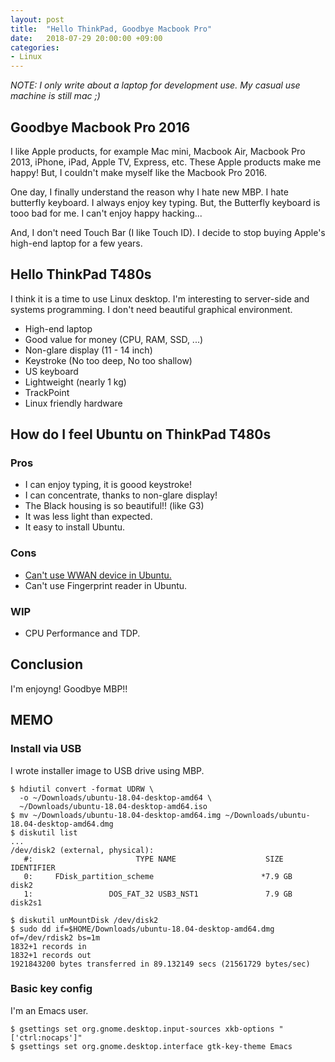 ```yaml
---
layout: post
title:  "Hello ThinkPad, Goodbye Macbook Pro"
date:   2018-07-29 20:00:00 +09:00
categories:
- Linux
---
```



_NOTE: I only write about a laptop for development use. My casual use machine is still mac ;)_


Goodbye Macbook Pro 2016
----

I like Apple products, for example Mac mini, Macbook Air, Macbook Pro 2013, iPhone, iPad, Apple TV, Express, etc. These Apple products make me happy! But, I couldn't make myself like the Macbook Pro 2016.

One day, I finally understand the reason why I hate new MBP. I hate butterfly keyboard. I always enjoy key typing. But, the Butterfly keyboard is tooo bad for me. I can't enjoy happy hacking...

And, I don't need Touch Bar (I like Touch ID). I decide to stop buying Apple's high-end laptop for a few years.


Hello ThinkPad T480s
----

I think it is a time to use Linux desktop. I'm interesting to server-side and systems programming. I don't need beautiful graphical environment.

- High-end laptop
- Good value for money (CPU, RAM, SSD, ...)
- Non-glare display (11 - 14 inch)
- Keystroke (No too deep, No too shallow)
- US keyboard
- Lightweight (nearly 1 kg)
- TrackPoint
- Linux friendly hardware


How do I feel Ubuntu on ThinkPad T480s
----

### Pros

- I can enjoy typing, it is goood keystroke!
- I can concentrate, thanks to non-glare display!
- The Black housing is so beautiful!! (like G3)
- It was less light than expected.
- It easy to install Ubuntu.

### Cons

- [Can't use WWAN device in Ubuntu.](https://forums.lenovo.com/t5/Linux-Discussion/Linux-support-for-WWAN-LTE-L850-GL-on-T580-T480/m-p/4067969)
- Can't use Fingerprint reader in Ubuntu.

### WIP

- CPU Performance and TDP.


Conclusion
----

I'm enjoyng! Goodbye MBP!!


MEMO
----

### Install via USB

I wrote installer image to USB drive using MBP.

```
$ hdiutil convert -format UDRW \
  -o ~/Downloads/ubuntu-18.04-desktop-amd64 \
  ~/Downloads/ubuntu-18.04-desktop-amd64.iso
$ mv ~/Downloads/ubuntu-18.04-desktop-amd64.img ~/Downloads/ubuntu-18.04-desktop-amd64.dmg
$ diskutil list
...
/dev/disk2 (external, physical):
   #:                       TYPE NAME                    SIZE       IDENTIFIER
   0:     FDisk_partition_scheme                        *7.9 GB     disk2
   1:                 DOS_FAT_32 USB3_NST1               7.9 GB     disk2s1

$ diskutil unMountDisk /dev/disk2
$ sudo dd if=$HOME/Downloads/ubuntu-18.04-desktop-amd64.dmg of=/dev/rdisk2 bs=1m
1832+1 records in
1832+1 records out
1921843200 bytes transferred in 89.132149 secs (21561729 bytes/sec)
```

### Basic key config

I'm an Emacs user.

```
$ gsettings set org.gnome.desktop.input-sources xkb-options "['ctrl:nocaps']"
$ gsettings set org.gnome.desktop.interface gtk-key-theme Emacs
```